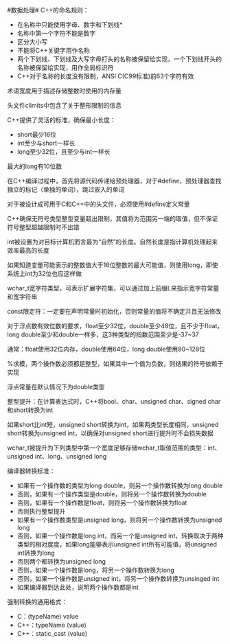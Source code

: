 #数据处理#
C++的命名规则：

*	在名称中只能使用字母、数字和下划线*	
*	名称中第一个字符不能是数字
*	区分大小写
*	不能将C++关键字用作名称
*	两个下划线、下划线及大写字母打头的名称被保留给实现，一个下划线开头的名称被保留给实现，用作全局标识符
*	C++对于名称的长度没有限制，ANSI C(C99标准)前63个字符有效

术语宽度用于描述存储整数时使用的内存量

头文件climits中包含了关于整形限制的信息

C++提供了灵活的标准，确保最小长度：

*	short最少16位
*	int至少与short一样长
*	long至少32位，且至少与int一样长

最大的long有10位数

在C++编译过程中，首先将源代码传递给预处理器，对于#define，预处理器查找独立的标记（单独的单词），跳过嵌入的单词

对于被设计成可用于C和C++中的头文件，必须使用#define定义常量

C++确保无符号类型整型变量超出限制，其值将为范围另一端的取值，但不保证符号整型超越限制时不出错

int被设置为对目标计算机而言最为“自然”的长度。自然长度是指计算机处理起来效率最高的长度

如果知道变量可能表示的整数值大于16位整数的最大可能值，则使用long，即使系统上int为32位也应这样做

wchar_t宽字符类型，可表示扩展字符集，可以通过加上前缀L来指示宽字符常量和宽字符串

const限定符：一定要在声明常量时初始化，否则常量的值将不确定并且无法修改

对于浮点数有效位数的要求，float至少32位，double至少48位，且不少于float，long double至少和double一样多，这3种类型的指数范围至少是-37~37

通常：float使用32位内存，double使用64位，long double使用80~128位

%求模，两个操作数必须都是整型，如果其中一个值为负数，则结果的符号依赖于实现

浮点常量在默认情况下为double类型

整型提升：在计算表达式时，C++将bool、char、unsigned char、signed char和short转换为int

如果short比int短，unsigned short转换为int，如果两类型长度相同，unsigned short转换为unsigned int，以确保对unsigned short进行提升时不会损失数据

wchar\_t被提升为下列类型中第一个宽度足够存储wchar\_t取值范围的类型：int、unsigned int、long、unsigned long

编译器转换标准：

*	如果有一个操作数的类型为long double，则另一个操作数转换为long double
*	否则，如果有一个操作类型是double，则将另一个操作数转换为double
*	否则，如果有一个操作数是float，则将另一个操作数转换为float
*	否则执行整型提升
*	如果有一个操作数类型是unsigned long，则将另一个操作数转换为unsigned long
*	否则，如果一个操作数是long int，而另一个是unsigned int，转换取决于两种类型的相对度度，如果long能够表示unsigned int所有可能值，将unsigned int转换为long
*	否则两个都转换为unsigned long
*	否则，如果一个操作数是long，将另一个操作数转换为long
*	否则，如果一个操作数是unsigned int，将另一个操作数转换为unsinged int
*	如果编译器到达此处，说明两个操作数都是int

强制转换的通用格式：

*	C：(typeName) value
*	C++：typeName (value)
*	C++：static_cast<typeName> (value)

